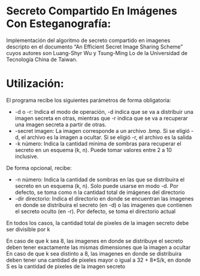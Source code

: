# Secreto Compartido En Imágenes Con Esteganografía:

Implementación del algoritmo de secreto compartido en imagenes descripto en el documento “An Efficient Secret Image Sharing Scheme” cuyos
autores son Luang-Shyr Wu y Tsung-Ming Lo de la Universidad de Tecnología China de Taiwan.

# Utilización:



El programa recibe los siguientes parámetros de forma obligatoria:

 - -d o -r: Indica el modo de operación, -d indica que se va a distribuir una imagen secreta en otras, mientras que -r indica que se va a recuperar una imagen secreta a partir de otras.
 - -secret imagen: La imagen corresponde a un archivo .bmp. Si se eligió -d, el archivo es la imagen a ocultar. Si se eligió -r, el archivo es la salida
 - -k número: Indica la cantidad minima de sombras para recuperar el secreto en un esquema (k, n). Puede tomar valores entre 2 a 10 inclusive.

De forma opcional, recibe:

 - -n número: Indica la cantidad de sombras en las que se distribuira el secreto en un esquema (k, n). Solo puede usarse en modo -d. Por defecto, se toma como n la cantidad total de imágenes del directorio
 - -dir directorio: Indica el directorio en donde se encuentran las imagenes en donde se distribuira el secreto (en -d) o las imagenes que contienen el secreto oculto (en -r). Por defecto, se toma el directorio actual


En todos los casos, la cantidad total de pixeles de la imagen secreto debe ser divisible por k

En caso de que k sea 8, las imagenes en donde se distribuye el secreto deben tener exactamente las mismas dimensiones que la imagen a ocultar
En caso de que k sea distinto a 8, las imagenes en donde se distribuira deben tener una cantidad de pixeles mayor o igual a 32 + 8*S/k, en donde S es la cantidad de pixeles de la imagen secreto



